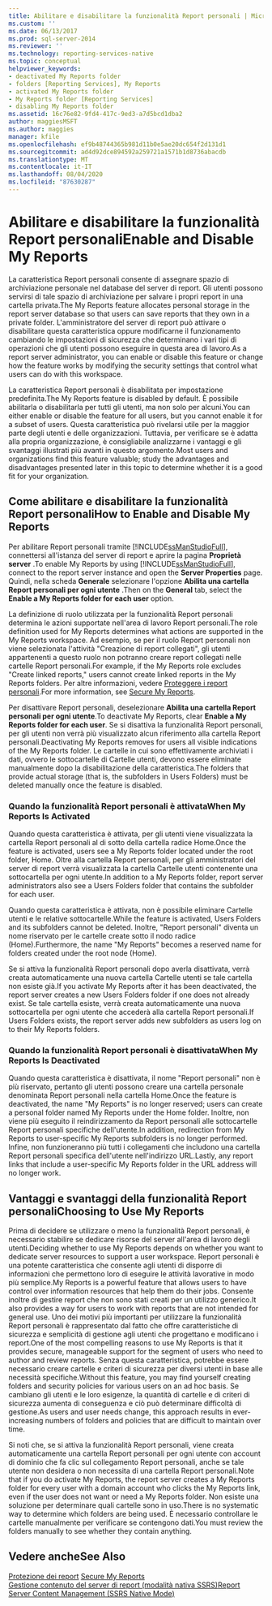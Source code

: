 ```yaml
---
title: Abilitare e disabilitare la funzionalità Report personali | Microsoft Docs
ms.custom: ''
ms.date: 06/13/2017
ms.prod: sql-server-2014
ms.reviewer: ''
ms.technology: reporting-services-native
ms.topic: conceptual
helpviewer_keywords:
- deactivated My Reports folder
- folders [Reporting Services], My Reports
- activated My Reports folder
- My Reports folder [Reporting Services]
- disabling My Reports folder
ms.assetid: 16c76e82-9fd4-417c-9ed3-a7d5bcd1dba2
author: maggiesMSFT
ms.author: maggies
manager: kfile
ms.openlocfilehash: ef9b48744365b981d11b0e5ae20dc654f2d131d1
ms.sourcegitcommit: ad4d92dce894592a259721a1571b1d8736abacdb
ms.translationtype: MT
ms.contentlocale: it-IT
ms.lasthandoff: 08/04/2020
ms.locfileid: "87630287"
---
```

# <a name="enable-and-disable-my-reports"></a><span data-ttu-id="73bdc-102">Abilitare e disabilitare la funzionalità Report personali</span><span class="sxs-lookup"><span data-stu-id="73bdc-102">Enable and Disable My Reports</span></span>
  <span data-ttu-id="73bdc-103">La caratteristica Report personali consente di assegnare spazio di archiviazione personale nel database del server di report. Gli utenti possono servirsi di tale spazio di archiviazione per salvare i propri report in una cartella privata.</span><span class="sxs-lookup"><span data-stu-id="73bdc-103">The My Reports feature allocates personal storage in the report server database so that users can save reports that they own in a private folder.</span></span> <span data-ttu-id="73bdc-104">L'amministratore del server di report può attivare o disabilitare questa caratteristica oppure modificarne il funzionamento cambiando le impostazioni di sicurezza che determinano i vari tipi di operazioni che gli utenti possono eseguire in questa area di lavoro.</span><span class="sxs-lookup"><span data-stu-id="73bdc-104">As a report server administrator, you can enable or disable this feature or change how the feature works by modifying the security settings that control what users can do with this workspace.</span></span>  
  
 <span data-ttu-id="73bdc-105">La caratteristica Report personali è disabilitata per impostazione predefinita.</span><span class="sxs-lookup"><span data-stu-id="73bdc-105">The My Reports feature is disabled by default.</span></span> <span data-ttu-id="73bdc-106">È possibile abilitarla o disabilitarla per tutti gli utenti, ma non solo per alcuni.</span><span class="sxs-lookup"><span data-stu-id="73bdc-106">You can either enable or disable the feature for all users, but you cannot enable it for a subset of users.</span></span> <span data-ttu-id="73bdc-107">Questa caratteristica può rivelarsi utile per la maggior parte degli utenti e delle organizzazioni. Tuttavia, per verificare se è adatta alla propria organizzazione, è consigliabile analizzarne i vantaggi e gli svantaggi illustrati più avanti in questo argomento.</span><span class="sxs-lookup"><span data-stu-id="73bdc-107">Most users and organizations find this feature valuable; study the advantages and disadvantages presented later in this topic to determine whether it is a good fit for your organization.</span></span>  
  
## <a name="how-to-enable-and-disable-my-reports"></a><span data-ttu-id="73bdc-108">Come abilitare e disabilitare la funzionalità Report personali</span><span class="sxs-lookup"><span data-stu-id="73bdc-108">How to Enable and Disable My Reports</span></span>  
 <span data-ttu-id="73bdc-109">Per abilitare Report personali tramite [!INCLUDE[ssManStudioFull](../../includes/ssmanstudiofull-md.md)], connettersi all'istanza del server di report e aprire la pagina **Proprietà server** .</span><span class="sxs-lookup"><span data-stu-id="73bdc-109">To enable My Reports by using [!INCLUDE[ssManStudioFull](../../includes/ssmanstudiofull-md.md)], connect to the report server instance and open the **Server Properties** page.</span></span> <span data-ttu-id="73bdc-110">Quindi, nella scheda **Generale** selezionare l'opzione **Abilita una cartella Report personali per ogni utente** .</span><span class="sxs-lookup"><span data-stu-id="73bdc-110">Then on the **General** tab, select the **Enable a My Reports folder for each user** option.</span></span>  
  
 <span data-ttu-id="73bdc-111">La definizione di ruolo utilizzata per la funzionalità Report personali determina le azioni supportate nell'area di lavoro Report personali.</span><span class="sxs-lookup"><span data-stu-id="73bdc-111">The role definition used for My Reports determines what actions are supported in the My Reports workspace.</span></span> <span data-ttu-id="73bdc-112">Ad esempio, se per il ruolo Report personali non viene selezionata l'attività "Creazione di report collegati", gli utenti appartenenti a questo ruolo non potranno creare report collegati nelle cartelle Report personali.</span><span class="sxs-lookup"><span data-stu-id="73bdc-112">For example, if the My Reports role excludes "Create linked reports," users cannot create linked reports in the My Reports folders.</span></span> <span data-ttu-id="73bdc-113">Per altre informazioni, vedere [Proteggere i report personali](../security/secure-my-reports.md).</span><span class="sxs-lookup"><span data-stu-id="73bdc-113">For more information, see [Secure My Reports](../security/secure-my-reports.md).</span></span>  
  
 <span data-ttu-id="73bdc-114">Per disattivare Report personali, deselezionare **Abilita una cartella Report personali per ogni utente**.</span><span class="sxs-lookup"><span data-stu-id="73bdc-114">To deactivate My Reports, clear **Enable a My Reports folder for each user**.</span></span> <span data-ttu-id="73bdc-115">Se si disattiva la funzionalità Report personali, per gli utenti non verrà più visualizzato alcun riferimento alla cartella Report personali.</span><span class="sxs-lookup"><span data-stu-id="73bdc-115">Deactivating My Reports removes for users all visible indications of the My Reports folder.</span></span> <span data-ttu-id="73bdc-116">Le cartelle in cui sono effettivamente archiviati i dati, ovvero le sottocartelle di Cartelle utenti, devono essere eliminate manualmente dopo la disabilitazione della caratteristica.</span><span class="sxs-lookup"><span data-stu-id="73bdc-116">The folders that provide actual storage (that is, the subfolders in Users Folders) must be deleted manually once the feature is disabled.</span></span>  
  
### <a name="when-my-reports-is-activated"></a><span data-ttu-id="73bdc-117">Quando la funzionalità Report personali è attivata</span><span class="sxs-lookup"><span data-stu-id="73bdc-117">When My Reports Is Activated</span></span>  
 <span data-ttu-id="73bdc-118">Quando questa caratteristica è attivata, per gli utenti viene visualizzata la cartella Report personali al di sotto della cartella radice Home.</span><span class="sxs-lookup"><span data-stu-id="73bdc-118">Once the feature is activated, users see a My Reports folder located under the root folder, Home.</span></span> <span data-ttu-id="73bdc-119">Oltre alla cartella Report personali, per gli amministratori del server di report verrà visualizzata la cartella Cartelle utenti contenente una sottocartella per ogni utente.</span><span class="sxs-lookup"><span data-stu-id="73bdc-119">In addition to a My Reports folder, report server administrators also see a Users Folders folder that contains the subfolder for each user.</span></span>  
  
 <span data-ttu-id="73bdc-120">Quando questa caratteristica è attivata, non è possibile eliminare Cartelle utenti e le relative sottocartelle.</span><span class="sxs-lookup"><span data-stu-id="73bdc-120">While the feature is activated, Users Folders and its subfolders cannot be deleted.</span></span> <span data-ttu-id="73bdc-121">Inoltre, "Report personali" diventa un nome riservato per le cartelle create sotto il nodo radice (Home).</span><span class="sxs-lookup"><span data-stu-id="73bdc-121">Furthermore, the name "My Reports" becomes a reserved name for folders created under the root node (Home).</span></span>  
  
 <span data-ttu-id="73bdc-122">Se si attiva la funzionalità Report personali dopo averla disattivata, verrà creata automaticamente una nuova cartella Cartelle utenti se tale cartella non esiste già.</span><span class="sxs-lookup"><span data-stu-id="73bdc-122">If you activate My Reports after it has been deactivated, the report server creates a new Users Folders folder if one does not already exist.</span></span> <span data-ttu-id="73bdc-123">Se tale cartella esiste, verrà creata automaticamente una nuova sottocartella per ogni utente che accederà alla cartella Report personali.</span><span class="sxs-lookup"><span data-stu-id="73bdc-123">If Users Folders exists, the report server adds new subfolders as users log on to their My Reports folders.</span></span>  
  
### <a name="when-my-reports-is-deactivated"></a><span data-ttu-id="73bdc-124">Quando la funzionalità Report personali è disattivata</span><span class="sxs-lookup"><span data-stu-id="73bdc-124">When My Reports Is Deactivated</span></span>  
 <span data-ttu-id="73bdc-125">Quando questa caratteristica è disattivata, il nome "Report personali" non è più riservato, pertanto gli utenti possono creare una cartella personale denominata Report personali nella cartella Home.</span><span class="sxs-lookup"><span data-stu-id="73bdc-125">Once the feature is deactivated, the name "My Reports" is no longer reserved; users can create a personal folder named My Reports under the Home folder.</span></span> <span data-ttu-id="73bdc-126">Inoltre, non viene più eseguito il reindirizzamento da Report personali alle sottocartelle Report personali specifiche dell'utente.</span><span class="sxs-lookup"><span data-stu-id="73bdc-126">In addition, redirection from My Reports to user-specific My Reports subfolders is no longer performed.</span></span> <span data-ttu-id="73bdc-127">Infine, non funzioneranno più tutti i collegamenti che includono una cartella Report personali specifica dell'utente nell'indirizzo URL.</span><span class="sxs-lookup"><span data-stu-id="73bdc-127">Lastly, any report links that include a user-specific My Reports folder in the URL address will no longer work.</span></span>  
  
## <a name="choosing-to-use-my-reports"></a><span data-ttu-id="73bdc-128">Vantaggi e svantaggi della funzionalità Report personali</span><span class="sxs-lookup"><span data-stu-id="73bdc-128">Choosing to Use My Reports</span></span>  
 <span data-ttu-id="73bdc-129">Prima di decidere se utilizzare o meno la funzionalità Report personali, è necessario stabilire se dedicare risorse del server all'area di lavoro degli utenti.</span><span class="sxs-lookup"><span data-stu-id="73bdc-129">Deciding whether to use My Reports depends on whether you want to dedicate server resources to support a user workspace.</span></span> <span data-ttu-id="73bdc-130">Report personali è una potente caratteristica che consente agli utenti di disporre di informazioni che permettono loro di eseguire le attività lavorative in modo più semplice.</span><span class="sxs-lookup"><span data-stu-id="73bdc-130">My Reports is a powerful feature that allows users to have control over information resources that help them do their jobs.</span></span> <span data-ttu-id="73bdc-131">Consente inoltre di gestire report che non sono stati creati per un utilizzo generico.</span><span class="sxs-lookup"><span data-stu-id="73bdc-131">It also provides a way for users to work with reports that are not intended for general use.</span></span> <span data-ttu-id="73bdc-132">Uno dei motivi più importanti per utilizzare la funzionalità Report personali è rappresentato dal fatto che offre caratteristiche di sicurezza e semplicità di gestione agli utenti che progettano e modificano i report.</span><span class="sxs-lookup"><span data-stu-id="73bdc-132">One of the most compelling reasons to use My Reports is that it provides secure, manageable support for the segment of users who need to author and review reports.</span></span> <span data-ttu-id="73bdc-133">Senza questa caratteristica, potrebbe essere necessario creare cartelle e criteri di sicurezza per diversi utenti in base alle necessità specifiche.</span><span class="sxs-lookup"><span data-stu-id="73bdc-133">Without this feature, you may find yourself creating folders and security policies for various users on an ad hoc basis.</span></span> <span data-ttu-id="73bdc-134">Se cambiano gli utenti e le loro esigenze, la quantità di cartelle e di criteri di sicurezza aumenta di conseguenza e ciò può determinare difficoltà di gestione.</span><span class="sxs-lookup"><span data-stu-id="73bdc-134">As users and user needs change, this approach results in ever-increasing numbers of folders and policies that are difficult to maintain over time.</span></span>  
  
 <span data-ttu-id="73bdc-135">Si noti che, se si attiva la funzionalità Report personali, viene creata automaticamente una cartella Report personali per ogni utente con account di dominio che fa clic sul collegamento Report personali, anche se tale utente non desidera o non necessita di una cartella Report personali.</span><span class="sxs-lookup"><span data-stu-id="73bdc-135">Note that if you do activate My Reports, the report server creates a My Reports folder for every user with a domain account who clicks the My Reports link, even if the user does not want or need a My Reports folder.</span></span> <span data-ttu-id="73bdc-136">Non esiste una soluzione per determinare quali cartelle sono in uso.</span><span class="sxs-lookup"><span data-stu-id="73bdc-136">There is no systematic way to determine which folders are being used.</span></span> <span data-ttu-id="73bdc-137">È necessario controllare le cartelle manualmente per verificare se contengono dati.</span><span class="sxs-lookup"><span data-stu-id="73bdc-137">You must review the folders manually to see whether they contain anything.</span></span>  
  
## <a name="see-also"></a><span data-ttu-id="73bdc-138">Vedere anche</span><span class="sxs-lookup"><span data-stu-id="73bdc-138">See Also</span></span>  
 <span data-ttu-id="73bdc-139">[Protezione dei report](../security/secure-my-reports.md) </span><span class="sxs-lookup"><span data-stu-id="73bdc-139">[Secure My Reports](../security/secure-my-reports.md) </span></span>  
 [<span data-ttu-id="73bdc-140">Gestione contenuto del server di report &#40;modalità nativa SSRS&#41;</span><span class="sxs-lookup"><span data-stu-id="73bdc-140">Report Server Content Management &#40;SSRS Native Mode&#41;</span></span>](report-server-content-management-ssrs-native-mode.md)  
  
  
